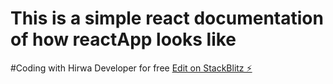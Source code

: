 # This is a simple react documentation  of how reactApp looks like

#Coding with Hirwa Developer for free 
[Edit on StackBlitz ⚡️](https://stackblitz.com/edit/react-gahfpe)
